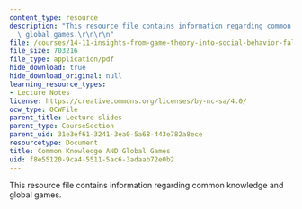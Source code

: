 ```yaml
---
content_type: resource
description: "This resource file contains information regarding common knowledge and\
  \ global games.\r\n\r\n"
file: /courses/14-11-insights-from-game-theory-into-social-behavior-fall-2013/f8e551209ca455115ac63adaab72e0b2_MIT14_11F13_Com_Know_Game.pdf
file_size: 703216
file_type: application/pdf
hide_download: true
hide_download_original: null
learning_resource_types:
- Lecture Notes
license: https://creativecommons.org/licenses/by-nc-sa/4.0/
ocw_type: OCWFile
parent_title: Lecture slides
parent_type: CourseSection
parent_uid: 31e3ef61-3241-3ea0-5a68-443e782a8ece
resourcetype: Document
title: Common Knowledge AND Global Games
uid: f8e55120-9ca4-5511-5ac6-3adaab72e0b2
---
```

This resource file contains information regarding common knowledge and global games.


